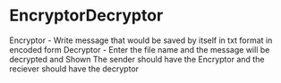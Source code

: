 # EncryptorDecryptor
Encryptor - Write message that would be saved by itself in txt format in encoded form
Decryptor - Enter the file name and the message will be decrypted and Shown 
The sender should have the Encryptor and the reciever should have the decryptor
